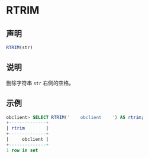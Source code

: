 # RTRIM

## 声明

```sql
RTRIM(str)
```

## 说明

删除字符串 `str` 右侧的空格。

## 示例

```sql
obclient> SELECT RTRIM('    obclient    ') AS rtrim;
+--------------+
| rtrim        |
+--------------+
|     obclient |
+--------------+
1 row in set
```
